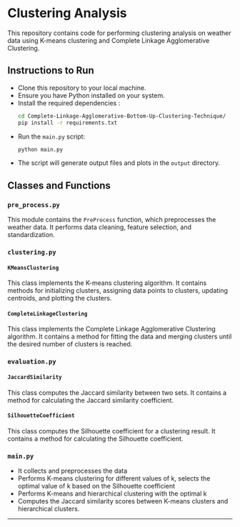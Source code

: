 # Clustering Analysis

This repository contains code for performing clustering analysis on weather data using K-means clustering and Complete Linkage Agglomerative Clustering.

## Instructions to Run
  - Clone this repository to your local machine.
  - Ensure you have Python installed on your system.
  - Install the required dependencies :
    ```bash
    cd Complete-Linkage-Agglomerative-Bottom-Up-Clustering-Technique/
    pip install -r requirements.txt
    ```
  - Run the `main.py` script:
    ```bash
    python main.py
    ```
  - The script will generate output files and plots in the `output` directory.

## Classes and Functions

### `pre_process.py`

This module contains the `PreProcess` function, which preprocesses the weather data. It performs data cleaning, feature selection, and standardization.

### `clustering.py`

#### `KMeansClustering`

This class implements the K-means clustering algorithm. It contains methods for initializing clusters, assigning data points to clusters, updating centroids, and plotting the clusters.

#### `CompleteLinkageClustering`

This class implements the Complete Linkage Agglomerative Clustering algorithm. It contains a method for fitting the data and merging clusters until the desired number of clusters is reached.

### `evaluation.py`

#### `JaccardSimilarity`

This class computes the Jaccard similarity between two sets. It contains a method for calculating the Jaccard similarity coefficient.

#### `SilhouetteCoefficient`

This class computes the Silhouette coefficient for a clustering result. It contains a method for calculating the Silhouette coefficient.

### `main.py`

- It collects and preprocesses the data
- Performs K-means clustering for different values of k, selects the optimal value of k based on the Silhouette coefficient
- Performs K-means and hierarchical clustering with the optimal k
- Computes the Jaccard similarity scores between K-means clusters and hierarchical clusters.

---
